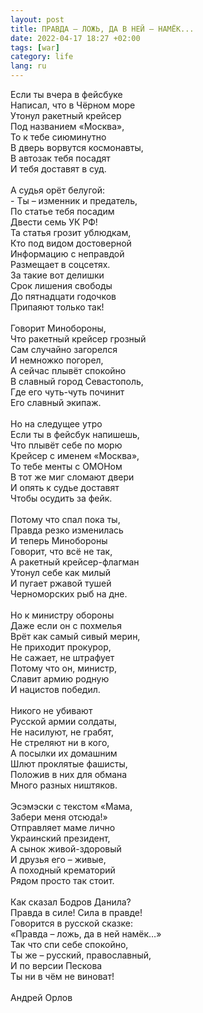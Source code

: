 ```yaml
---
layout: post
title: ПРАВДА – ЛОЖЬ, ДА В НЕЙ – НАМЁК...
date: 2022-04-17 18:27 +02:00
tags: [war]
category: life
lang: ru
---
```

Если ты вчера в фейсбуке
<br>
Написал, что в Чёрном море
<br>
Утонул ракетный крейсер
<br>
Под названием «Москва»,
<br>
То к тебе сиюминутно
<br>
В дверь ворвутся космонавты,
<br>
В автозак тебя посадят
<br>
И тебя доставят в суд.
<br>
<br>
А судья орёт белугой:
<br>
\- Ты – изменник и предатель,
<br>
По статье тебя посадим
<br>
Двести семь УК РФ!
<br>
Та статья грозит ублюдкам,
<br>
Кто под видом достоверной
<br>
Информацию с неправдой
<br>
Размещает в соцсетях.
<br>
За такие вот делишки
<br>
Срок лишения свободы
<br>
До пятнадцати годочков
<br>
Припаяют только так!
<br>
<br>
Говорит Минобороны,
<br>
Что ракетный крейсер грозный
<br>
Сам случайно загорелся
<br>
И немножко погорел,
<br>
А сейчас плывёт спокойно
<br>
В славный город Севастополь,
<br>
Где его чуть-чуть починит
<br>
Его славный экипаж.
<br>
<br>
Но на следущее утро
<br>
Если ты в фейсбук напишешь,
<br>
Что плывёт себе по морю
<br>
Крейсер с именем «Москва»,
<br>
То тебе менты с ОМОНом
<br>
В тот же миг сломают двери
<br>
И опять к судье доставят
<br>
Чтобы осудить за фейк.
<br>
<br>
Потому что спал пока ты,
<br>
Правда резко изменилась
<br>
И теперь Минобороны
<br>
Говорит, что всё не так,
<br>
А ракетный крейсер-флагман
<br>
Утонул себе как милый
<br>
И пугает ржавой тушей
<br>
Черноморских рыб на дне.
<br>
<br>
Но к министру обороны
<br>
Даже если он с похмелья
<br>
Врёт как самый сивый мерин,
<br>
Не приходит прокурор,
<br>
Не сажает, не штрафует
<br>
Потому что он, министр,
<br>
Славит армию родную
<br>
И нацистов победил.
<br>
<br>
Никого не убивают
<br>
Русской армии солдаты,
<br>
Не насилуют, не грабят,
<br>
Не стреляют ни в кого,
<br>
А посылки их домашним
<br>
Шлют проклятые фашисты,
<br>
Положив в них для обмана
<br>
Много разных ништяков.
<br>
<br>
Эсэмэски с текстом «Мама,
<br>
Забери меня отсюда!»
<br>
Отправляет маме лично
<br>
Украинский президент,
<br>
А сынок живой-здоровый
<br>
И друзья его – живые,
<br>
А походный крематорий
<br>
Рядом просто так стоит.
<br>
<br>
Как сказал Бодров Данила?
<br>
Правда в силе! Сила в правде!
<br>
Говорится в русской сказке:
<br>
«Правда – ложь, да в ней намёк…»
<br>
Так что спи себе спокойно,
<br>
Ты же – русский, православный,
<br>
И по версии Пескова
<br>
Ты ни в чём не виноват!
<br>
<br>
Андрей Орлов
